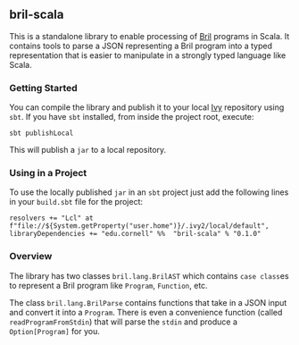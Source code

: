 ## bril-scala

This is a standalone library to enable processing of [Bril](https://capra.cs.cornell.edu/bril/intro.html) programs
in Scala. It contains tools to parse a JSON representing a Bril program into a typed representation
that is easier to manipulate in a strongly typed language like Scala.

### Getting Started

You can compile the library and publish it to your local [Ivy](https://ant.apache.org/ivy/) repository using `sbt`.
If you have `sbt` installed, from inside the project root, execute:

```
sbt publishLocal
```

This will publish a `jar` to a local repository.

### Using in a Project

To use the locally published `jar` in an `sbt` project just add the following lines
in your `build.sbt` file for the project:

```
resolvers += "Lcl" at f"file://${System.getProperty("user.home")}/.ivy2/local/default",
libraryDependencies += "edu.cornell" %%  "bril-scala" % "0.1.0"
```

### Overview

The library has two classes `bril.lang.BrilAST` which contains `case class`es to represent a
Bril program like `Program`, `Function`, etc.

The class `bril.lang.BrilParse` contains functions that take in a JSON input and convert it into
a `Program`. There is even a convenience function (called `readProgramFromStdin`) that will parse
the `stdin` and produce a `Option[Program]` for you.